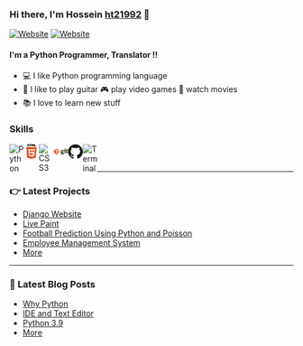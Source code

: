 ### Hi there, I'm Hossein [ht21992][website] 👋

[![Website](http://www.simpleimageresizer.com/_uploads/photos/48fe6c6e/886191_social-media_512x512_50x50.png)](https://www.linkedin.com/in/hossein-tajfirouz-30910b208/)
[![Website](http://www.simpleimageresizer.com/_uploads/photos/48fe6c6e/logo_2_40x40.png)](https://ht21992.pythonanywhere.com/en/)
#### I'm a Python Programmer, Translator !!

- :computer: I like Python programming language
- 🎸  I like to play guitar :video_game: play video games 🎥 watch movies
- :books: I love to learn new stuff


### Skills

[<img align="left" alt="Python" width="26px" src="http://www.simpleimageresizer.com/_uploads/photos/48fe6c6e/python-logo_50x50.png" />][python]
[<img align="left" alt="HTML5" width="26px" src="https://raw.githubusercontent.com/github/explore/80688e429a7d4ef2fca1e82350fe8e3517d3494d/topics/html/html.png" />][html]
[<img align="left" alt="CSS3" width="26px" src="http://www.simpleimageresizer.com/_uploads/photos/48fe6c6e/django-logo-4C5ECF7036-seeklogo.com_50x50.png" />][django]
[<img align="left" alt="Git" width="26px" src="https://raw.githubusercontent.com/github/explore/80688e429a7d4ef2fca1e82350fe8e3517d3494d/topics/git/git.png" />][git]
[<img align="left" alt="GitHub" width="26px" src="https://raw.githubusercontent.com/github/explore/78df643247d429f6cc873026c0622819ad797942/topics/github/github.png" />][github]
[<img align="left" alt="Terminal" width="26px" src="https://upload.wikimedia.org/wikipedia/commons/d/d5/Hey_Machine_Learning_Logo.png" />][machinelearning]

<br  />
<br />

---

### 👉 Latest Projects

<!-- PROJECTS:START -->
- [Django Website](https://ht21992.pythonanywhere.com/en/)
- [Live Paint](https://ht21992.pythonanywhere.com/en/my_projects/26/)
- [Football Prediction Using Python and Poisson](https://ht21992.pythonanywhere.com/en/my_projects/20/)
- [Employee Management System ](https://ht21992.pythonanywhere.com/en/my_projects/25/8)
- [More](https://ht21992.pythonanywhere.com/en/my_projects/)
<!-- PROJECTS:END -->

---

### :blue_book: Latest Blog Posts

<!-- BLOG-LIST:START -->
- [Why Python](https://ht21992.pythonanywhere.com/en/blog/21/)
- [IDE and Text Editor](https://ht21992.pythonanywhere.com/en/blog/19/)
- [Python 3.9](https://ht21992.pythonanywhere.com/en/blog/22/)
- [More](https://ht21992.pythonanywhere.com/en/blog/)
<!-- BLOG-LIST:END -->


[website]: https://ht21992.pythonanywhere.com/en/
[python]: https://www.python.org/
[html]: https://html.com/
[django]: https://www.djangoproject.com/
[git]: https://git-scm.com/downloads
[github]: https://github.com/ht21992
[machinelearning]: https://machinelearningmastery.com/machine-learning-in-python-step-by-step/

